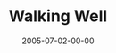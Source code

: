 ---
layout: message
category: message
series: "Special Effects"
title: "Walking Well"
date: 2005-07-02-00-00
message_id: 113
audio: "http://s3.amazonaws.com/crossroads-media/message/audio/Special_Effects_03_07-03-05_Walking_Well.mp3"
audio-duration: "33:50"
explicit: false
---